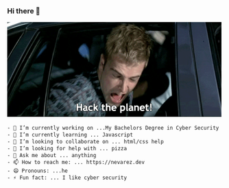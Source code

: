 ### Hi there 👋

  ![hacktheplanet](/hacktheplanet.gif)

 <script src="https://tryhackme.com/badge/227754"></script>

```
- 🔭 I’m currently working on ...My Bachelors Degree in Cyber Security
- 🌱 I’m currently learning ... Javascript
- 👯 I’m looking to collaborate on ... html/css help
- 🤔 I’m looking for help with ... pizza
- 💬 Ask me about ... anything
- 📫 How to reach me: ... https://nevarez.dev
- 😄 Pronouns: ...he
- ⚡ Fun fact: ... I like cyber security
```




<!--
**infosecninja/infosecninja** is a ✨ _special_ ✨ repository because its `README.md` (this file) appears on your GitHub profile.

Here are some ideas to get you started:

- 🔭 I’m currently working on ...
- 🌱 I’m currently learning ...
- 👯 I’m looking to collaborate on ...
- 🤔 I’m looking for help with ...
- 💬 Ask me about ...
- 📫 How to reach me: ...
- 😄 Pronouns: ...
- ⚡ Fun fact: ...
-->
